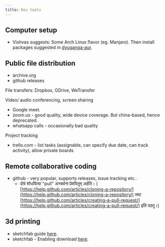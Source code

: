 ```yaml
---
title: Dev tools
---
```


## Computer setup
- Vishvas suggests: Some Arch Linux flavor (eg. Manjaro). Then install packages suggested in [dyuganga-aur](https://github.com/sanskrit-coders/dyuganga-aur).

## Public file distribution

- archive.org
- github releases

File transfers: Dropbox, GDrive, WeTransfer

Video/ audio conferencing, screen sharing

  - Google meet.
  - zoom.us - good quality, wide device coverage. But china-based, hence deprecated.
  - whatsapp calls - occasionally bad quality

Project tracking

  - trello.com - list tasks (assignable, can specify due date, can track
    activity), allow private boards

## Remote collaborative coding

- github - very popular, supports releases, issue tracking etc..
  - दोषं शोधयित्वा "pull" अभ्यर्थनां प्रेषयितुम् अर्हति। ( [https://help.github.com/articles/cloning-a-repository/](https://help.github.com/articles/cloning-a-repository/) तथा [https://help.github.com/articles/creating-a-pull-request/](https://help.github.com/articles/creating-a-pull-request/) इति पठतु।)

## 3d printing

  - sketchfab guide
    [here](https://help.sketchfab.com/hc/en-us/articles/202397889-3D-Printing). 
  - sketchfab - Enabling download
    [here](https://help.sketchfab.com/hc/en-us/articles/201368589-Downloading-Models).

